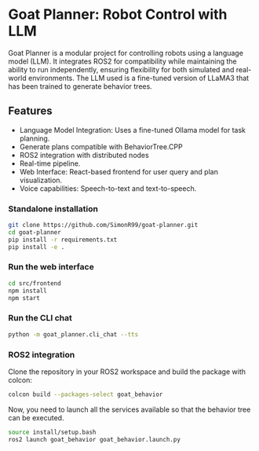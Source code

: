 # Goat Planner: Robot Control with LLM

Goat Planner is a modular project for controlling robots using a language model (LLM). It integrates ROS2 for compatibility while maintaining the ability to run independently, ensuring flexibility for both simulated and real-world environments. The LLM used is a fine-tuned version of LLaMA3 that has been trained to generate behavior trees.

## Features

- Language Model Integration: Uses a fine-tuned Ollama model for task planning.
- Generate plans compatible with BehaviorTree.CPP
- ROS2 integration with distributed nodes
- Real-time pipeline.
- Web Interface: React-based frontend for user query and plan visualization.
- Voice capabilities: Speech-to-text and text-to-speech.

### Standalone installation

```bash
git clone https://github.com/SimonR99/goat-planner.git
cd goat-planner
pip install -r requirements.txt
pip install -e .
```

### Run the web interface

```bash
cd src/frontend
npm install
npm start
```

### Run the CLI chat

```bash
python -m goat_planner.cli_chat --tts
```

### ROS2 integration

Clone the repository in your ROS2 workspace and build the package with colcon:

```bash
colcon build --packages-select goat_behavior
```

Now, you need to launch all the services available so that the behavior tree can be executed.

```bash
source install/setup.bash
ros2 launch goat_behavior goat_behavior.launch.py
```

